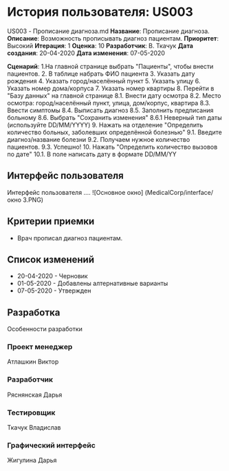 # История пользователя: US003
US003 - Прописание диагноза.md
**Название**: Прописание диагноза.
**Описание**: Возможность прописывать диагноз пациентам.
**Приоритет**: Высокий
**Итерация**: 1
**Оценка**: 10
**Разработчик**: В. Ткачук
**Дата создания**: 20-04-2020
**Дата изменения**: 07-05-2020

**Сценарий**:
  1.На главной странице выбрать "Пациенты", чтобы внести пациентов.
  2. В таблице набрать ФИО пациента
  3. Указать дату рождения
  4. Указать город/населённый пункт
  5. Указать улицу
  6. Указать номер дома/корпуса
  7. Указать номер квартиры
  8. Перейти в "Базу данных" на главной странице
    8.1. Внести дату осмотра
    8.2. Место осмотра: город/населённый пункт, улица, дом/корпус, квартира
    8.3. Ввести симптомы
    8.4. Выписать диагноз
    8.5. Заполнить предписания больному
    8.6. Выбрать "Сохранить изменения"
      8.6.1 Неверный тип даты (используйте DD/MM/YYYY)
  9. Нажать на отделение "Определить количество больных, заболевших
    определённой болезнью"
    9.1. Введите диагноз/название болезни
    9.2. Получаем нужное количество пациентов.
    9.3. Успешно!
  10. Нажать "Определить количество вызовов по дате"
    10.1. В поле написать дату в формате DD/MM/YY

## Интерфейс пользователя
  Интерфейс пользователя ....
  ![Основное окно] (MedicalCorp/interface/окно 3.PNG)

## Критерии приемки
  - Врач прописал диагноз пациентам.

## Список изменений
  - 20-04-2020 - Черновик
  - 01-05-2020 - Добавлены алтернативные варианты
  - 07-05-2020 - Утвержден

## Разработка
Особенности разработки

### Проект менеджер
  Атлашкин Виктор
### Разработчик
  Ряснянская Дарья
### Тестировщик
  Ткачук Владислав
### Графический интерфейс
  Жигулина Дарья
